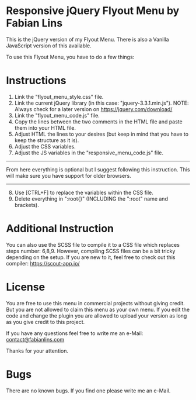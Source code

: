 # Responsive jQuery Flyout Menu by Fabian Lins
This is the jQuery version of my Flyout Menu. There is also a Vanilla JavaScript version of this available.

To use this Flyout Menu, you have to do a few things:

# Instructions
1. Link the "flyout_menu_style.css" file.
2. Link the current jQuery library (in this case: "jquery-3.3.1.min.js").
  NOTE: Always check for a later version on https://jquery.com/download/
3. Link the "flyout_menu_code.js" file.
4. Copy the lines between the two comments in the HTML file and paste them into your HTML file.
5. Adjust HTML the lines to your desires (but keep in mind that you have to keep the structure as it is).
6. Adjust the CSS variables.
7. Adjust the JS variables in the "responsive_menu_code.js" file.
_______________________
  From here everything is optional but I suggest following this instruction.
  This will make sure you have support for older browsers.
_______________________  
8. Use [CTRL+F] to replace the variables within the CSS file.
9. Delete everything in ":root{}" (INCLUDING the ":root" name and brackets).

# Additional Instruction
You can also use the SCSS file to compile it to a CSS file which replaces steps number: 6,8,9.
However, compiling SCSS files can be a bit tricky depending on the setup. If you are new to it, feel free to check out this compiler:
https://scout-app.io/

# License
You are free to use this menu in commercial projects without giving credit.
But you are not allowed to claim this menu as your own menu.
If you edit the code and change the plugin you are allowed to upload your version as long as you give credit to this project.

If you have any questions feel free to write me an e-Mail:
contact@fabianlins.com

Thanks for your attention.

# Bugs
There are no known bugs. If you find one please write me an e-Mail.
